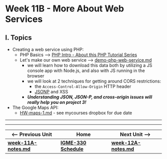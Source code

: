 # Week 11B - More About Web Services

## I. Topics
- Creating a web service using PHP:
  - PHP Basics --> [PHP Intro - About this PHP Tutorial Series](https://github.com/tonethar/IGME-230-Master/blob/master/notes/php-0.md)
  - Let's make our own  web service --> [demo-php-web-service.md](https://github.com/tonethar/IGME-330-Master/blob/master/notes/demo-php-web-service.md)
    - we will learn how to download this data both by utilizing a JS console app with Node.js, and also with JS running in the browser
    - we will look at 2 techniques for getting around CORS restrictions:
      - the `Access-Control-Allow-Origin` HTTP header
      - [JSONP](https://en.wikipedia.org/wiki/JSONP) and XSS
    - ***Understanding JSON, JSON-P, and cross-origin issues will really help you on project 3!***
- The Google Maps API:
  - [HW-maps-1.md](https://github.com/tonethar/IGME-330-Master/blob/master/notes/HW-maps-1.md) - see mycourses dropbox for due date

<hr><hr>

| <-- Previous Unit | Home | Next Unit -->
| --- | --- | --- 
| [**week-11A-notes.md**](week-11A-notes.md)     |  [**IGME-330 Schedule**](../schedule.md) | [**week-12A-notes.md**](week-12A-notes.md)
